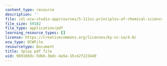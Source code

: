 ```yaml
---
content_type: resource
description: ''
file: /ol-ocw-studio-app/courses/5-111sc-principles-of-chemical-science-fall-2014/989160dc5db63bdc4a5a15c42f223449_B7iFcW8USjQ.pdf
file_size: 59102
file_type: application/pdf
learning_resource_types: []
license: https://creativecommons.org/licenses/by-nc-sa/4.0/
ocw_type: OCWFile
resourcetype: Document
title: 3play pdf file
uid: 989160dc-5db6-3bdc-4a5a-15c42f223449
---
```

